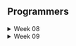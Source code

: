 ## Programmers

<details>
  <summary>Week 08</summary>
    <div>

> 8주차 (2024.07.08 - 2024.07.18)

1. 데이터 분석
    - 일자: 2024.07.18
    - 알고리즘: 기본
    - 고민: 5분
    - 코딩: 5분
    - 답안 설명
        1. label로 변수명을 설정해두고 인덱스를 찾아서 조건을 조회하는 방식으로 진행함
        2. 데이터 크기가 크지 않고 쉽게 생각이 가능해서 바로 풂

2. 이웃한 칸
    - 일자: 2024.07.18
    - 알고리즘: 기본
    - 고민: 3분
    - 코딩: 3분
    - 답안 설명
        1. dfs/bfs에서 좌표를 탐색하기 위해 나아가기 위한 첫번째 문제라 쉬웠음
        
3. 붕대 감기
    - 일자: 2024.07.18
    - 알고리즘: 구현
    - 고민: 19분
    - 코딩: 6분
    - 답안 설명
        1. t를 한 번씩 업데이트 하는 방법보다, attacks의 공격 시점을 queue로 생각해서 빼내고, 그 시점에 맞게 업데이트 하는 방식을 떠올림
        2. 이를 위해서는 회복 -> 공격 -> 시간 업데이트 순으로 구성해야 했음
        3. 단, 공격 시점에는 힐을 못하므로 1초를 빼도록 함

</details>


<details>
  <summary>Week 09</summary>
    <div>

> 9주차 (2024.07.22 - 2024.07.29)

1. 가장 많이 받은 선물
    - 일자: 2024.07.29
    - 알고리즘: 구현
    - 고민: 10분
    - 코딩: 25분
    - 답안 설명
        1. 딕셔너리를 써서 각 사람의 친구별 선물 횟수를 기록
        2. 딕셔너리를 써서 각 사람의 선물지수도 기록
        3. 이중 반복문으로 예측 결과 도출
        4. 인덱싱이 중요


</details>